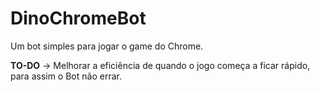 # DinoChromeBot
Um bot simples para jogar o game do Chrome.

**TO-DO**
-> Melhorar a eficiência de quando o jogo começa a ficar rápido, para assim o Bot não errar.
